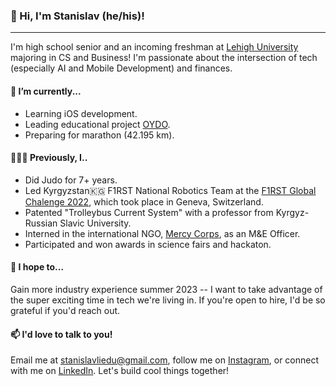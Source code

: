 ### 👋 Hi, I'm Stanislav (he/his)! 
---
<!--
**stanislavlivl/stanislavlivl** is a ✨ _special_ ✨ repository because its `README.md` (this file) appears on your GitHub profile.

Here are some ideas to get you started:

- 🔭 I’m currently working on ...
- 🌱 I’m currently learning ...
- 👯 I’m looking to collaborate on ...
- 🤔 I’m looking for help with ...
- 💬 Ask me about ...
- 📫 How to reach me: ...
- 😄 Pronouns: ...
- ⚡ Fun fact: ...
-->
 I'm high school senior and an incoming freshman at [Lehigh University](https://www.usnews.com/best-colleges/lehigh-university-3289) majoring in CS and Business! I'm passionate about the intersection of tech (especially AI and Mobile Development) and finances.

#### 🌱 I’m currently...

*  Learning iOS development.
*  Leading educational project [OYDO](https://instagram.com/oydokg?igshid=YmMyMTA2M2Y=).
*  Preparing for marathon (42.195 km).

#### 👩🏻‍💻 Previously, I..

* Did Judo for 7+ years.
* Led Kyrgyzstan🇰🇬 F1RST National Robotics Team at the [F1RST Global Chalenge 2022](https://first.global/), which took place in Geneva, Switzerland.
* Patented "Trolleybus Current System" with a professor from Kyrgyz-Russian Slavic University.
* Interned in the international NGO, [Mercy Corps](https://www.mercycorps.org/), as an M&E Officer.
* Participated and won awards in science fairs and hackaton.

#### 🎯 I hope to...

 Gain more industry experience summer 2023 -- I want to take advantage of the super exciting time in tech we're living in. If you're open to hire, I'd be so grateful if you'd reach out.

#### 📫 I'd love to talk to you!

 Email me at stanislavliedu@gmail.com, follow me on [Instagram](https://instagram.com/stanislavlivl?igshid=YmMyMTA2M2Y=), or connect with me on [LinkedIn](https://www.linkedin.com/in/stanislavli). Let's build cool things together!
